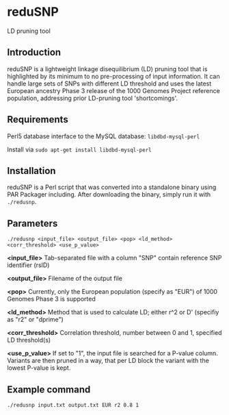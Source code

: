 reduSNP
=======
LD pruning tool

Introduction
------------
reduSNP is a lightweight linkage disequilibrium (LD) pruning tool that is highlighted by its minimum to no pre-processing of input information. It can handle large sets of SNPs with different LD threshold and uses the latest European ancestry Phase 3 release of the 1000 Genomes Project reference population, addressing prior LD-pruning tool 'shortcomings'.

Requirements
------------
Perl5 database interface to the MySQL database: ```libdbd-mysql-perl```

Install via ```sudo apt-get install libdbd-mysql-perl```

Installation
-------------
reduSNP is a Perl script that was converted into a standalone binary using PAR Packager including. After downloading the binary, simply run it with ```./redusnp```.

Parameters
---------------
```./redusnp <input_file> <output_file> <pop> <ld_method> <corr_threshold> <use_p_value>```

**\<input\_file\>** Tab-separated file with a column "SNP" contain reference SNP identifier (rsID)

**\<output\_file\>** Filename of the output file

**\<pop\>**  Currently, only the European population (specify as "EUR") of 1000 Genomes Phase 3 is supported

**\<ld\_method\>** Method that is used to calculate LD; either r^2 or D' (specifiy as "r2" or "dprime")

**\<corr\_threshold\>** Correlation threshold, number between 0 and 1, specified LD threshold(s)

**\<use\_p\_value>**  If set to "1", the input file is searched for a P-value column. Variants are then pruned in a way, that per LD block the variant with the lowest P-value is kept.

Example command
---------------
```./redusnp input.txt output.txt EUR r2 0.8 1```

